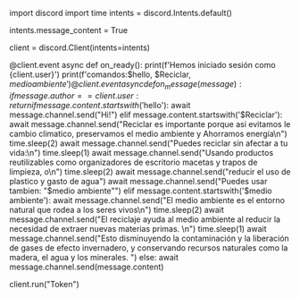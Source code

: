 import discord
import time
intents = discord.Intents.default()

intents.message_content = True

client = discord.Client(intents=intents)

@client.event
async def on_ready():
    print(f'Hemos iniciado sesión como {client.user}')
    print(f'comandos:$hello, $Reciclar, $medio ambiente')
@client.event
async def on_message(message):
    if message.author == client.user:
        return
    if message.content.startswith('$hello'):
        await message.channel.send("Hi!")
    elif message.content.startswith('$Reciclar'):
        await message.channel.send("Reciclar es importante porque asi evitamos le cambio climatico, preservamos el medio ambiente y Ahorramos energía\n")
        time.sleep(2)
        await message.channel.send("Puedes reciclar sin afectar a tu vida:\n")
        time.sleep(1)
        await message.channel.send("Usando productos reutilizables como organizadores de escritorio macetas y trapos de limpieza, o\n")
        time.sleep(2)
        await message.channel.send("reducir el uso de plastico y gasto de agua")
        await message.channel.send("Puedes usar tambien: "$medio ambiente"")
    elif message.content.startswith('$medio ambiente'):
        await message.channel.send("El medio ambiente es el entorno natural que rodea a los seres vivos\n")
        time.sleep(2)
        await message.channel.send("El reciclaje ayuda al medio ambiente al reducir la necesidad de extraer nuevas materias primas. \n")
        time.sleep(1)
        await message.channel.send("Esto disminuyendo la contaminación y la liberación de gases de efecto invernadero, y conservando recursos naturales como la madera, el agua y los minerales. ")
    else:
        await message.channel.send(message.content)
    
client.run("Token")
